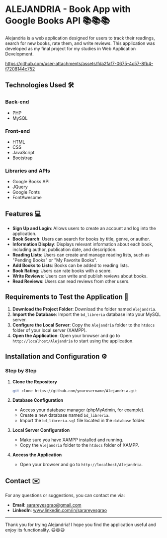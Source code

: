 
# ALEJANDRIA - Book App with Google Books API 📚📚📚

Alejandria is a web application designed for users to track their readings, search for new books, rate them, and write reviews. This application was developed as my final project for my studies in Web Application Development.

https://github.com/user-attachments/assets/fda2faf7-0675-4c57-8fb4-f7208144c752

## Technologies Used 🛠️

### Back-end
- PHP
- MySQL

### Front-end
- HTML
- CSS
- JavaScript
- Bootstrap

### Libraries and APIs
- Google Books API
- JQuery
- Google Fonts
- FontAwesome

## Features 💻
- **Sign Up and Login**: Allows users to create an account and log into the application.
- **Book Search**: Users can search for books by title, genre, or author.
- **Information Display**: Displays relevant information about each book, including author, publication date, and description.
- **Reading Lists**: Users can create and manage reading lists, such as "Pending Books" or "My Favorite Books".
- **Add Books to Lists**: Books can be added to reading lists.
- **Book Rating**: Users can rate books with a score.
- **Write Reviews**: Users can write and publish reviews about books.
- **Read Reviews**: Users can read reviews from other users.

## Requirements to Test the Application 📝
1. **Download the Project Folder**: Download the folder named `Alejandria`.
2. **Import the Database**: Import the `bd_libreria` database into your MySQL server.
3. **Configure the Local Server**: Copy the `Alejandria` folder to the `htdocs` folder of your local server (XAMPP).
4. **Open the Application**: Open your browser and go to `http://localhost/Alejandria` to start using the application.

## Installation and Configuration ⚙️

### Step by Step

1. **Clone the Repository**
    ```sh
    git clone https://github.com/yourusername/Alejandria.git
    ```
2. **Database Configuration**
    - Access your database manager (phpMyAdmin, for example).
    - Create a new database named `bd_libreria`.
    - Import the `bd_libreria.sql` file located in the `database` folder.

3. **Local Server Configuration**
    - Make sure you have XAMPP installed and running.
    - Copy the `Alejandria` folder to the `htdocs` folder of XAMPP.

4. **Access the Application**
    - Open your browser and go to `http://localhost/Alejandria`.

## Contact ✉️

For any questions or suggestions, you can contact me via:
- **Email**: sarareyesgrao@gmail.com
- **LinkedIn**: www.linkedin.com/in/sarareyesgrao

---

Thank you for trying Alejandria! I hope you find the application useful and enjoy its functionality. 😃😃😃
